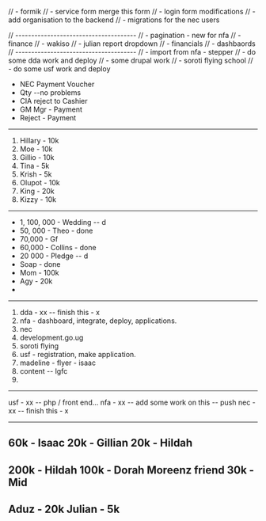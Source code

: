 
// - formik 
// - service form merge this form 
// - login form modifications
// - add organisation to the backend
// - migrations for the nec users

// --------------------------------------
// - pagination - new for nfa
// - finance
// - wakiso
// - julian report dropdown 
// - financials
// - dashbaords
// --------------------------------------
// - import <forms> from nfa - stepper
// - do some dda work and deploy
// - some drupal work 
// - soroti flying school
// - do some usf work and deploy


- NEC Payment Voucher
- Qty --no problems
- CIA reject to Cashier
- GM Mgr - Payment 
- Reject - Payment 
----------------------
1. Hillary - 10k
 2. Moe - 10k
 3. Gillio - 10k
 4. Tina - 5k
 5. Krish - 5k
 6. Olupot -  10k
 7. King - 20k
 8. Kizzy - 10k
--------------------------------
- 1, 100, 000 - Wedding -- d
- 50, 000 - Theo - done
- 70,000 - Gf
- 60,000 - Collins - done
- 20 000 - Pledge -- d
- Soap - done
- Mom - 100k
- Agy - 20k
- 

--------------------------------
1. dda - xx -- finish this - x
2. nfa - dashboard, integrate, deploy, applications.
3. nec
4. development.go.ug
5. soroti flying
6. usf - registration, make application.
7. madeline - flyer - isaac
8. content -- lgfc
9. 
---------------------------------





usf - xx -- php / front end...
nfa - xx -- add some work on this -- push 
nec - xx -- finish this - x



------------------
60k - Isaac
20k - Gillian
20k - Hildah
---------
200k - Hildah
100k - Dorah Moreenz friend
30k - Mid
-------------------
Aduz - 20k
Julian - 5k
---------------------
